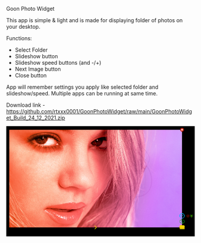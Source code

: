 Goon Photo Widget

This app is simple & light and is made for displaying folder of photos on your desktop. 

Functions:
- Select Folder
- Slideshow button 
- Slideshow speed buttons (and -/+)
- Next Image button
- Close button

App will remember settings you apply like selected folder and slideshow/speed. Multiple apps can be running at same time.

Download link - https://github.com/rtxxx0001/GoonPhotoWidget/raw/main/GoonPhotoWidget_Build_24_12_2021.zip

![myimage-alt-tag](https://raw.githubusercontent.com/rtxxx0001/GoonPhotoWidget/main/GPW1.png)
